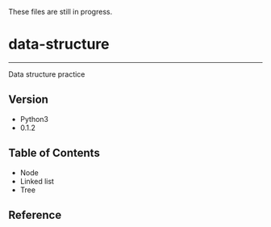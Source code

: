 These files are still in progress.

# data-structure
---
Data structure practice

## Version
* Python3
* 0.1.2

## Table of Contents
* Node
* Linked list
* Tree

## Reference
